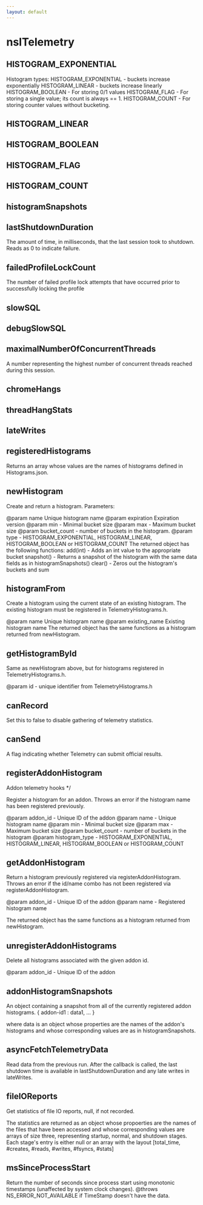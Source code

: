 ```yaml
---
layout: default
---
```


# nsITelemetry #

## HISTOGRAM_EXPONENTIAL ##

Histogram types:
HISTOGRAM_EXPONENTIAL - buckets increase exponentially
HISTOGRAM_LINEAR - buckets increase linearly
HISTOGRAM_BOOLEAN - For storing 0/1 values
HISTOGRAM_FLAG - For storing a single value; its count is always == 1.
HISTOGRAM_COUNT - For storing counter values without bucketing.


## HISTOGRAM_LINEAR ##

## HISTOGRAM_BOOLEAN ##

## HISTOGRAM_FLAG ##

## HISTOGRAM_COUNT ##

## histogramSnapshots ##

## lastShutdownDuration ##

The amount of time, in milliseconds, that the last session took
to shutdown.  Reads as 0 to indicate failure.


## failedProfileLockCount ##

The number of failed profile lock attempts that have occurred prior to 
successfully locking the profile


## slowSQL ##

## debugSlowSQL ##

## maximalNumberOfConcurrentThreads ##

A number representing the highest number of concurrent threads
reached during this session.


## chromeHangs ##

## threadHangStats ##

## lateWrites ##

## registeredHistograms ##

Returns an array whose values are the names of histograms defined
in Histograms.json.


## newHistogram ##
 
Create and return a histogram.  Parameters:

@param name Unique histogram name
@param expiration Expiration version
@param min - Minimal bucket size
@param max - Maximum bucket size
@param bucket_count - number of buckets in the histogram.
@param type - HISTOGRAM_EXPONENTIAL, HISTOGRAM_LINEAR, HISTOGRAM_BOOLEAN or HISTOGRAM_COUNT
The returned object has the following functions:
  add(int) - Adds an int value to the appropriate bucket
  snapshot() - Returns a snapshot of the histogram with the same data fields as in histogramSnapshots()
  clear() - Zeros out the histogram's buckets and sum


## histogramFrom ##

Create a histogram using the current state of an existing histogram.  The
existing histogram must be registered in TelemetryHistograms.h.

@param name Unique histogram name
@param existing_name Existing histogram name
The returned object has the same functions as a histogram returned from newHistogram.


## getHistogramById ##

Same as newHistogram above, but for histograms registered in TelemetryHistograms.h.

@param id - unique identifier from TelemetryHistograms.h


## canRecord ##

Set this to false to disable gathering of telemetry statistics.


## canSend ##

A flag indicating whether Telemetry can submit official results.


## registerAddonHistogram ##
 Addon telemetry hooks */

Register a histogram for an addon.  Throws an error if the
histogram name has been registered previously.

@param addon_id - Unique ID of the addon
@param name - Unique histogram name
@param min - Minimal bucket size
@param max - Maximum bucket size
@param bucket_count - number of buckets in the histogram
@param histogram_type - HISTOGRAM_EXPONENTIAL, HISTOGRAM_LINEAR,
       HISTOGRAM_BOOLEAN or HISTOGRAM_COUNT


## getAddonHistogram ##

Return a histogram previously registered via
registerAddonHistogram.  Throws an error if the id/name combo has
not been registered via registerAddonHistogram.

@param addon_id - Unique ID of the addon
@param name - Registered histogram name

The returned object has the same functions as a histogram returned
from newHistogram.


## unregisterAddonHistograms ##

Delete all histograms associated with the given addon id.

@param addon_id - Unique ID of the addon


## addonHistogramSnapshots ##

An object containing a snapshot from all of the currently
registered addon histograms.
{ addon-id1 : data1, ... }

where data is an object whose properties are the names of the
addon's histograms and whose corresponding values are as in
histogramSnapshots.


## asyncFetchTelemetryData ##

Read data from the previous run. After the callback is called, the last
shutdown time is available in lastShutdownDuration and any late
writes in lateWrites.


## fileIOReports ##

Get statistics of file IO reports, null, if not recorded.

The statistics are returned as an object whose propoerties are the names
of the files that have been accessed and whose corresponding values are
arrays of size three, representing startup, normal, and shutdown stages.
Each stage's entry is either null or an array with the layout
[total_time, #creates, #reads, #writes, #fsyncs, #stats]


## msSinceProcessStart ##

Return the number of seconds since process start using monotonic
timestamps (unaffected by system clock changes).
@throws NS_ERROR_NOT_AVAILABLE if TimeStamp doesn't have the data.

